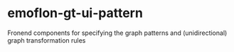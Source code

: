 # emoflon-gt-ui-pattern
Fronend components for specifying the graph patterns and (unidirectional) graph transformation rules
